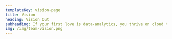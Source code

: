 ```yaml
---
templateKey: vision-page
title: Vision
heading: Vision Out
subheading: If your first love is data-analytics, you thrive on cloud technology and are just a tad competitive then Tekdi is the place for you
img: /img/team-vision.png
---
```



